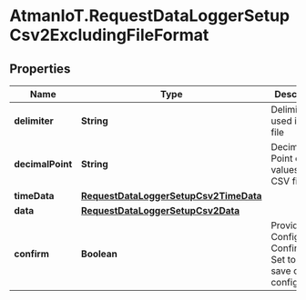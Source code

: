 # AtmanIoT.RequestDataLoggerSetupCsv2ExcludingFileFormat

## Properties

Name | Type | Description | Notes
------------ | ------------- | ------------- | -------------
**delimiter** | **String** | Delimiter used in CSV file | 
**decimalPoint** | **String** | Decimal Point of values in CSV file | 
**timeData** | [**RequestDataLoggerSetupCsv2TimeData**](RequestDataLoggerSetupCsv2TimeData.md) |  | 
**data** | [**RequestDataLoggerSetupCsv2Data**](RequestDataLoggerSetupCsv2Data.md) |  | 
**confirm** | **Boolean** | Provided Configuration Confirmation. Set to true to save current configuration | 


